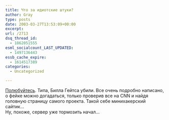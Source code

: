 ```yaml
---
title: Что за идиотские штуки?
author: Gray
type: posts
date: 2003-03-27T13:53:09+00:00
excerpt:
url: /2713
dsq_thread_id:
  - 1862051555
esml_socialcount_LAST_UPDATED:
  - 1497136443
essb_cache_expire:
  - 1614517389
categories:
  - Uncategorized

---
```








<a href="http://www.cgrom.com/news/law/gatesmurder/" target="_blank">Полюбуйтесь</a>. Типа, Билла Гейтса убили. Все очень подробно написано, о фейке можно догадаться, только проверив все на CNN и найдя головную страницу самого проекта. Такой себе минихакерский сайтик&#8230;  
Ну, похоже, сервер уже тормозить начал&#8230;